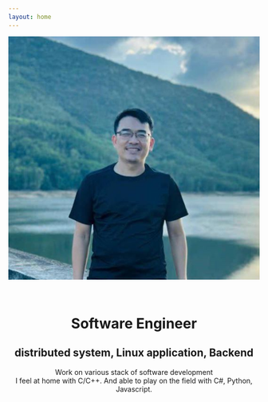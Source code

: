```yaml
---
layout: home
---
```



 <!-- <img src="assets/img/portrais.jpg" alt="Avatar">  -->
<img class="center" id = "portraits" src="assets/img/portrait.jpg" alt="Avatar">


<div id="social" stype="text-align:center">
<center>
<a href="https://github.com/avble" class="fa fa-github" style="font-size:24px;padding-right: 10px"></a>
<a href="https://www.linkedin.com/in/harry090123/" class="fa fa-linkedin" style="font-size:24px"></a>
</center>
</div>
<h1 style="text-align:center"> Software Engineer </h1>
<h2 style="text-align:center"> distributed system, Linux application, Backend </h2>
<p style="text-align:center">
Work on various stack of software development
 <br>
I feel at home with C/C++. And able to play on the field with C#, Python, Javascript.
</p>
